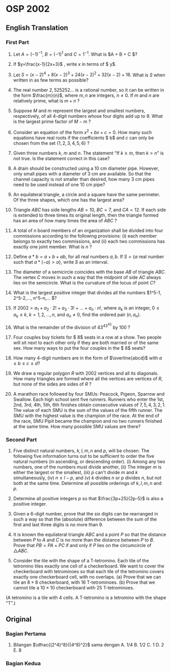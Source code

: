 # OSP 2002

## English Translation

### First Part

1. Let $A = (-1)^{-1}$, $B = (-1)^1$ and $C = 1^{-1}$. What is $A + B + C $?

2. If $y=\frac{x-1}{2x+3}$ , write $x$ in terms of $ y$.

3. Let $S = (x-2)^4 + 8(x-2)^3 + 24(x-2)^2 + 32(x-2) + 16$. What is $S$ when written in as few terms as possible?

4. The real number $2,525252...$ is a rational number, so it can be written in the form $\frac{m}{n}$, where $m, n$ are integers, $n \ne 0$. If $m$ and $n$ are relatively prime, what is $m + n$ ?

5. Suppose $M$ and $m$ represent the largest and smallest numbers, respectively, of all $4$-digit numbers whose four digits add up to $9$. What is the largest prime factor of $M-m$ ?

6. Consider an equation of the form $x^2 + bx + c = 0$. How many such equations have real roots if the coefficients $ b$ and $c$ can only be chosen from the set $\{1, 2, 3, 4, 5, 6\}$ ?

7. Given three numbers $k$, $m$ and $n$. The statement “If $k\ge m$, then $k > n$” is not true. Is the statement correct in this case?

8. A drain should be constructed using a $10$ cm diameter pipe. However, only small pipes with a diameter of $3$ cm are available. So that the channel capacity is not smaller than desired, how many $3$ cm pipes need to be used instead of one $10$ cm pipe?

9. An equilateral triangle, a circle and a square have the same perimeter. Of the three shapes, which one has the largest area?

10. Triangle $ABC$ has side lengths $AB = 10$, $BC = 7$, and $CA = 12$. If each side is extended to three times its original length, then the triangle formed has an area of how many times the area of $ABC$ ?

11. A total of $n$ board members of an organization shall be divided into four commissions according to the following provisions:
(i) each member belongs to exactly two commissions, and
(ii) each two commissions has exactly one joint member.
What is $n$ ?

12. Define $a*b = a + b + ab$, for all real numbers $a, b$. If $S = \{a$ real number such that $a*(-a) > a\}$, write $S$ as an interval.

13. The diameter of a semicircle coincides with the base $AB$ of triangle $ABC$. The vertex $C$ moves in such a way that the midpoint of side $AC$ always lies on the semicircle. What is the curvature of the locus of point $C$?

14. What is the largest positive integer that divides all the numbers $1^5-1, 2^5-2,..., n^5-n,... $?

15. If $2002 = a_1 + a_2 \cdot 2! + a_3 \cdot 3! + ...+ a_n \cdot n!$, where $a_k$ is an integer, $0 \le a_k \le k$, $k = 1, 2, ... , n$, and $a_n \ne 0$, find the ordered pair $(n, a_n)$.

16. What is the remainder of the division of $43^{43^{43}}$ by $100$ ?

17. Four couples buy tickets for $ 8$ seats in a row at a show. Two people will sit next to each other only if they are both married or of the same sex. How many ways to put the four couples in the $ 8$ seats?

18. How many $4$-digit numbers are in the form of $\overline{abcd}$ with $a \le b \le c \le d$?

19. We draw a regular polygon $R$ with $2002$ vertices and all its diagonals. How many triangles are formed where all the vertices are vertices of $R$, but none of the sides are sides of $R$ ?

20. A marathon race followed by four SMUs: Peacock, Pigeon, Sparrow and Swallow. Each high school sent five runners. Runners who enter the $1$st, $2$nd, $3$rd, $4$th, $5$th, $6$th finishes obtain consecutive values of $7, 5, 4, 3, 2, 1$. The value of each SMU is the sum of the values of the fifth runner. The SMU with the highest value is the champion of the race. At the end of the race, SMU Pipit became the champion and no two runners finished at the same time. How many possible SMU values are there?

### Second Part
1. Five distinct natural numbers, $k, l, m, n$ and $p$, will be chosen. The following five information turns out to be sufficient to order the five natural numbers (in ascending, or descending order).
(i) Among any two numbers, one of the numbers must divide another,
(ii) The integer $m$ is either the largest or the smallest,
(iii) $p$ can't divide $m$ and $k$ simultaneously,
(iv) $n \leq l - p$, and
(v) $k$ divides $n$ or $p$ divides $n$, but not both at the same time.
Determine all possible orderings of $k, l, m, n$ and $p$.

2. Determine all positive integers $p$ so that $\frac{3p+25}{2p-5}$ is also a positive integer.

3. Given a 6-digit number, prove that the six digits can be rearranged in such a way so that the (absolute) difference between the sum of the first and last three digits is no more than 9.

4. It is known the equilateral triangle $ABC$ and a point $P$ so that the distance between $P$ to $A$ and $C$ is no more than the distance between $P$ to $B$. Prove that $PB = PA + PC$ if and only if $P$ lies on the circumcircle of $\triangle{ABC}$.

5. Consider the tile with the shape of a T-tetromino. Each tile of the tetromino tiles exactly one cell of a checkerboard. We want to cover the checkerboard with tetrominoes so that each tile of the tetromino covers exactly one checkerboard cell, with no overlaps.
(a) Prove that we can tile an $8 \times 8$ checkerboard, with 16 T-tetrominoes.
(b) Prove that we cannot tile a $10 \times 10$ checkerboard with 25 T-tetrominoes.

(A tetromino is a tile with 4 cells. A T-tetromino is a tetromino with the shape "T".)

## Original

### Bagian Pertama

1. Bilangan $\dfrac{(2^4)^8}{(4^8)^2}$ sama dengan 
A. 1/4
B. 1/2
C. 1
D. 2
E. 8

### Bagian Kedua